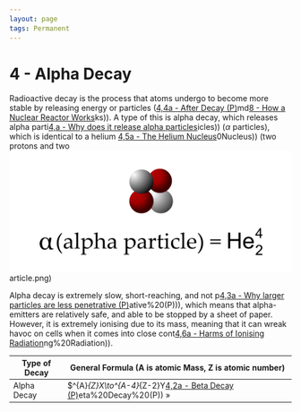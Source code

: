 ```yaml
---
layout: page
tags: Permanent 
---
```

# 4 - Alpha Decay
Radioactive decay is the process that atoms undergo to become more stable by releasing energy or particles ([4,4a - After Decay (P)](4,4a%20-%20After%20Decay%20(P))md[8 - How a Nuclear Reactor Works](8%20-%20How%20a%20Nuclear%20Reactor%20Works)ks)). A type of this is alpha decay, which releases alpha parti[4,a - Why does it release alpha particles](4,a%20-%20Why%20does%20it%20release%20alpha%20particles)icles)) ($\alpha$ particles), which is identical to a helium [4,5a - The Helium Nucleus](4,5a%20-%20The%20Helium%20Nucleus)0Nucleus)) (two protons and two ![../../../assets/Alpha-Particle.png](../../../assets/Alpha-Particle.png)article.png)

Alpha decay is extremely slow, short-reaching, and not p[4,3a - Why larger particles are less penetrative (P)](4,3a%20-%20Why%20larger%20particles%20are%20less%20penetrative%20(P))ative%20(P))), which means that alpha-emitters are relatively safe, and able to be stopped by a sheet of paper. However, it is extremely ionising due to its mass, meaning that it can wreak havoc on cells when it comes into close cont[4,6a - Harms of Ionising Radiation](4,6a%20-%20Harms%20of%20Ionising%20Radiation)ng%20Radiation)).

Type of Decay | General Formula (A is atomic Mass, Z is atomic number)
--- | ---
Alpha Decay | $^{A}_{Z}X\to^{A-4}_{Z-2}Y[4,2a - Beta Decay (P)](4,2a%20-%20Beta%20Decay%20(P))eta%20Decay%20(P)) »